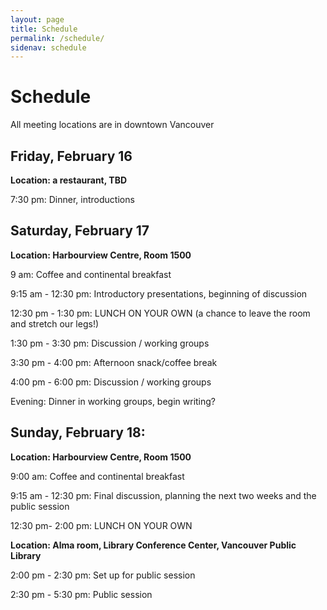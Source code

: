 ```yaml
---
layout: page
title: Schedule
permalink: /schedule/
sidenav: schedule
---
```

# Schedule
All meeting locations are in downtown Vancouver

## Friday, February 16
**Location: a restaurant, TBD**

7:30 pm: Dinner, introductions


## Saturday, February 17
**Location: Harbourview Centre, Room 1500**

9 am: Coffee and continental breakfast

9:15 am - 12:30 pm: Introductory presentations, beginning of discussion

12:30 pm - 1:30 pm: LUNCH ON YOUR OWN (a chance to leave the room and stretch our legs!)

1:30 pm - 3:30 pm: Discussion / working groups

3:30 pm - 4:00 pm: Afternoon snack/coffee break

4:00 pm - 6:00 pm: Discussion / working groups

Evening: Dinner in working groups, begin writing?


## Sunday, February 18:
**Location: Harbourview Centre, Room 1500**

9:00 am: Coffee and continental breakfast

9:15 am - 12:30 pm: Final discussion, planning the next two weeks and the public session

12:30 pm- 2:00 pm: LUNCH ON YOUR OWN

**Location: Alma room, Library Conference Center, Vancouver Public Library**

2:00 pm - 2:30 pm: Set up for public session

2:30 pm - 5:30 pm: Public session
